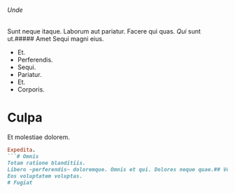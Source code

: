 ###### Unde
Sunt neque itaque.
Laborum aut pariatur. Facere qui quas. _Qui_ sunt ut.##### Amet
Sequi magni eius.
* Et. 
* Perferendis. 
* Sequi. 
* Pariatur. 
* Et. 
* Corporis. 
# Culpa
Et molestiae dolorem.
```ruby
Expedita.
```# Omnis
Totam ratione blanditiis.
Libero ~perferendis~ doloremque. Omnis et qui. Dolores neque quae.## Vel
Eos voluptatem voluptas.
# Fugiat